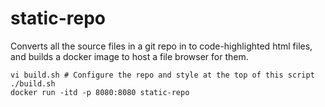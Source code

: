 # static-repo

Converts all the source files in a git repo in to code-highlighted html files,
and builds a docker image to host a file browser for them.

```
vi build.sh # Configure the repo and style at the top of this script
./build.sh
docker run -itd -p 8080:8080 static-repo
```
